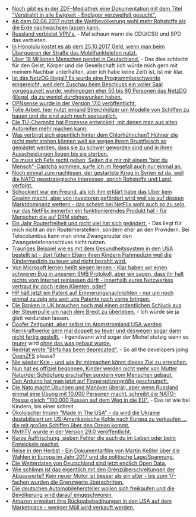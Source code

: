 * [Noch gibt es in der ZDF-Mediathek eine Dokumentation mit dem Titel "Verstrahlt in alle Ewigkeit - Endlager verzweifelt gesucht".](http://www.sonnenseite.com/de/tipps/planet-e.-verstrahlt-in-alle-ewigkeit-endlager-verzweifelt-gesucht.html)
* [Ab dem 02.08.2017 nutzt die Weltbevölkerung wohl mehr Rohstoffe als die Erde nachwachsen lassen kann.](http://www.sonnenseite.com/de/zukunft/erdueberlastungstag-am-2.-august-sind-natuerliche-ressourcen-aufgebraucht.html)
* [Russland verbietet VPN's.](http://www.reuters.com/article/us-russia-internet-idUSKBN1AF0QI) - Mal schaun wann die CDU/CSU und SPD das verbieten.
* [In Honolulu kostet es ab dem 25.10.2017 Geld, wenn man beim Überqueren der Straße das Mobilfunktelefon nutzt.](https://www.golem.de/news/honolulu-strafe-fuer-handynutzung-auf-der-strasse-1707-129204.html)
* [Über 18 Millionen Menschen pendel in Deutschland.](https://www.heise.de/newsticker/meldung/Pendler-Rekord-in-Deutschland-Der-Preis-ist-zunehmender-Stress-3786719.html) - Das dies schlecht für den Geist, Körper und die Gesellschaft (ich würde mich gern mit meinem Nachbar unterhalten, aber ich habe keine Zeit) ist, ist mir klar.
* [Ist das NetzDG illegal? Es wurde eine Programmbeschwerde eingereicht, weil dem Zuschau beim Beschluss ein voller Saal vorgegaukelt wurde, wohingegen eher 50 bis 60 Personen das NetzDG (illegal, da zu wenig) durchgewunken haben.](https://propagandaschau.wordpress.com/2017/07/31/programmbeschwerde-ueber-die-berichterstattung-zur-plenardebatte-zum-netzwerkdurchsetzungsgesetz/)
* [OPNsense wurde in der Version 17.0 veröffentlicht.](https://opnsense.org/opnsense-17-7-released/)
* [Tolle Arbeit, hier nutzt jemand Streichhölzer um Modelle von Schiffen zu bauen und die sind auch noch seetauglich.](https://www.heise.de/make/meldung/Seetuechtige-Ozeanriesen-aus-abgebrannten-Streichhoelzern-3784974.html?wt_mc=rss.ho.beitrag.atom&hg=1&hgi=0&hgf=false)
* [Die TU-Chemnitz hat Prozesse entwickelt, mit denen man aus alten Autoreifen mehr machen kann.](http://www.sonnenseite.com/de/wissenschaft/das-geheime-leben-der-altreifen.html)
* [Was verbirgt sich eigentlich hinter dem Chlorhühnchen? Hühner die nicht mehr stehen können weil sie wegen ihrem Brustfleisch so gemästet werden, dass sie zu schwer geworden sind und in ihren Ausscheidungen liegen bis sie sterben.](https://www.heise.de/tp/features/Streit-um-amerikanische-Chlorhuehnchen-im-Brexit-Grossbritannien-3787646.html)
* [Da muss ich Fefe recht geben, Seiten die mir mit einem "bist du Mensch"-Captcha kommen, surfe ich im Regefall auch nur einmal an.](https://blog.fefe.de/?ts=a77ef092)
* [Noch einmal zum nachlesen, der gestartete Krieg in Syrien ist da, weil die NATO geostrategische Interessen, sprich Rohstoffe und Land, verfolgt.](https://www.heise.de/tp/features/Es-ging-und-geht-um-geostrategische-Interessen-3701916.html)
* [Schockiert war ein Freund, als ich ihm erklärt habe das Uber kein Gewinn macht, aber von Investoren gefördert wird weil sie auf dessen Marktdominanz wettern - das scheint bei NetFlix wohl auch so zu sein, nur das NetFlix immerhin ein funktionierendes Produkt hat - für Menschen die auf DRM stehen.](https://blog.fefe.de/?ts=a77effe8)
* [Ein Jahr Routerfreiheit und nicht viel hat sich geändert.](https://www.golem.de/news/ein-jahr-routerfreiheit-die-freiheit-die-keiner-haben-will-1708-129233.html) - Das liegt für mich nicht an den Routerherstellern, sondern eher an den Providern. Bei Telecolumbus kann man ohne Zwangsrouter den Zwangstelefonanschluss nicht nutzen. 
* [Trauriges Beispiel wie es mit dem Gesundheitssystem in den USA bestellt ist - dort füttern Eltern ihren Kindern Fishmedizin weil die Kindermedizin zu teuer und nicht bezahlt wird.](https://blog.fefe.de/?ts=a77e948e)
* [Von Microsoft lernen heißt siegen lernen - Klar haben wir einen schweren Bug in unserem SMB Protokoll, aber wir sagen, dass ihr halt nichts vom Internet reinlassen dürft - innerhalb eures Netzwerkes vertraut ihr doch jeden Klienten, oder?](https://www.heise.de/security/meldung/SMBloris-fuellt-kompletten-Arbeitsspeicher-3788252.html)
* [HP hält jetzt ein Patent auf Erinnerungsnachrichten - nur um noch einmal zu zeig wie weit uns Patente nach vorne bringen.](https://www.eff.org/deeplinks/2017/07/stupid-patent-month-hp-patents-reminder-messages)
* [Die Banken in UK brauchen noch mal einen ordentlichen Schluck aus der Steuerpulle um nach dem Brexit zu überleben.](https://blog.fefe.de/?ts=a77eb3ec) - Ich würde sie ja glatt verdursten lassen.
* [Doofer Zeitpunkt, aber selbst im Atomstromland USA werden Kernkraftwerke gern mal doppelt so teuer und deswegen sogar dann nicht fertig gestellt.](https://www.nytimes.com/2017/07/31/climate/nuclear-power-project-canceled-in-south-carolina.html) - Irgendwann wird sogar der Michel stutzig wenn es [teurer](https://www.heise.de/forum/Telepolis/Kommentare/Trumps-propagierte-Wiederbelebung-der-Atomenergie-erfaehrt-Daempfer/Durchkorrumpierte-Gesellschaften/posting-30801754/show/) wird [ohne das was gebaut wurde.](https://www.heise.de/tp/features/Trumps-propagierte-Wiederbelebung-der-Atomenergie-erfaehrt-Daempfer-3789032.html)
* [RedHat wrote "Btrfs has been deprecated".](http://www.phoronix.com/scan.php?page=news_item&px=Red-Hat-Deprecates-Btrfs-Again) - So all the developers joing [OpenZFS](http://open-zfs.org) please?
* [Nie wieder Krie - und wie ihr mitmachen könnt dieses Ziel zu erreichen.](https://niewiederkrieg.org/teilnehmen/)
* [Nun hat es offiziel begonnen, Kinder werden nicht mehr von Mutter Natur/der Schöpfung erschaffen sondern vom Menschen gebaut.](https://www.heise.de/newsticker/meldung/US-Forscher-nehmen-erstmals-Gen-Editierungen-an-menschlichen-Embryos-vor-3788228.html)
* [Den Arduino hat man jetzt auf Fingerspitzengröße geschrumpft.](https://www.heise.de/make/meldung/Arduino-kompatibel-und-winzig-Mikrocontroller-Pico-3788045.html)
* [Die Nato macht Übungen und Manöver überall, aber wenn Russland einmal eine Übung mit 10.000 Personen macht, schreibt die NATO-Presse gleich "100.000 Russen auf dem Weg in die EU".](https://www.heise.de/tp/features/Wer-hat-Angst-vor-dem-russischen-Manoever-Zapad-2017-3789970.html) - Das ist wie bei Kindern, bis einer schreit.
* [Ökoloischer Irrsinn "Made In The USA" - da wird die Ukraine destabilisiert um US-Amerikanische Kohle nach Europa zu verkaufen ... die mit großen Schiffen über den Ozean kommt.](https://www.heise.de/tp/features/Ukraine-US-Lieferungen-sollen-Donbass-Kohle-ersetzten-3789957.html)
* [MythTV wurde in der Version 29.0 veröffentlicht.](https://www.pro-linux.de/news/1/25003/mythtv-290-freigegeben.html)
* [Kurze Auffrischung, sieben Fehler die auch du im Leben oder beim Entwickeln machst.](https://opensource.com/article/17/8/mistakes-open-source-avoid)
* [Reise in den Herbst - Ein Dokumentarfilm von Martin Keßler über die Wahlen in Europa im Jahr 2017 und die politische Lage/Spannung.](http://new.neuewut.de/)
* [Die Wetterdaten von Deutschland sind jetzt endlich Open Data.](https://www.golem.de/news/deutscher-wetterdienst-wetterdaten-sind-jetzt-open-data-1708-129258.html)
* [Wie schlimm ist das eigentlich mit den Grenzüberschreitungen der Abgaswerte? Kein neuer Motor ist besser als ein alter - bis zum 17-fachen wurden die Grenzwerte überschritten.](https://blog.fefe.de/?ts=a77f739a)
* [Die deutschen Automobilehersteller wollen sich freikaufen und die Bevölkerung wird darauf eingeschworen.](https://www.golem.de/news/diesel-gipfel-mobilitaetsfonds-und-software-update-statt-neuer-hardware-1708-129271.html)
* [Amazon erweitert ihre Rückgabebedinungen in den USA auf dem Marketplace - weniger Müll wird verkauft werden.](https://blog.fefe.de/?ts=a77f3ab4)

